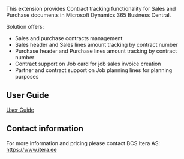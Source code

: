 This extension provides Contract tracking functionality for Sales and Purchase documents in Microsoft Dynamics 365 Business Central.

Solution offers:
- Sales and purchase contracts management
- Sales header and Sales lines amount tracking by contract number
- Purchase header and Purchase lines amount tracking by contract number
- Contract support on Job card for job sales invoice creation
- Partner and contract support on Job planning lines for planning purposes 

## User Guide
[User Guide](contract-management-help.md)

## Contact information

For more information and pricing please contact BCS Itera AS:
https://www.itera.ee
